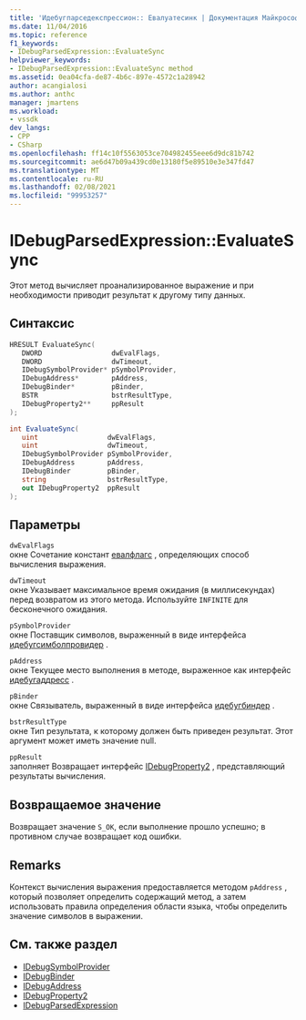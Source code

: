 ```yaml
---
title: 'Идебугпарседекспрессион:: Евалуатесинк | Документация Майкрософт'
ms.date: 11/04/2016
ms.topic: reference
f1_keywords:
- IDebugParsedExpression::EvaluateSync
helpviewer_keywords:
- IDebugParsedExpression::EvaluateSync method
ms.assetid: 0ea04cfa-de87-4b6c-897e-4572c1a28942
author: acangialosi
ms.author: anthc
manager: jmartens
ms.workload:
- vssdk
dev_langs:
- CPP
- CSharp
ms.openlocfilehash: ff14c10f5563053ce704982455eee6d9dc81b742
ms.sourcegitcommit: ae6d47b09a439cd0e13180f5e89510e3e347fd47
ms.translationtype: MT
ms.contentlocale: ru-RU
ms.lasthandoff: 02/08/2021
ms.locfileid: "99953257"
---
```

# <a name="idebugparsedexpressionevaluatesync"></a>IDebugParsedExpression::EvaluateSync
Этот метод вычисляет проанализированное выражение и при необходимости приводит результат к другому типу данных.

## <a name="syntax"></a>Синтаксис

```cpp
HRESULT EvaluateSync( 
   DWORD                 dwEvalFlags,
   DWORD                 dwTimeout,
   IDebugSymbolProvider* pSymbolProvider,
   IDebugAddress*        pAddress,
   IDebugBinder*         pBinder,
   BSTR                  bstrResultType,
   IDebugProperty2**     ppResult
);
```

```csharp
int EvaluateSync(
   uint                 dwEvalFlags,
   uint                 dwTimeout,
   IDebugSymbolProvider pSymbolProvider,
   IDebugAddress        pAddress,
   IDebugBinder         pBinder,
   string               bstrResultType,
   out IDebugProperty2  ppResult
);
```

## <a name="parameters"></a>Параметры
`dwEvalFlags`\
окне Сочетание констант [евалфлагс](../../../extensibility/debugger/reference/evalflags.md) , определяющих способ вычисления выражения.

`dwTimeout`\
окне Указывает максимальное время ожидания (в миллисекундах) перед возвратом из этого метода. Используйте `INFINITE` для бесконечного ожидания.

`pSymbolProvider`\
окне Поставщик символов, выраженный в виде интерфейса [идебугсимболпровидер](../../../extensibility/debugger/reference/idebugsymbolprovider.md) .

`pAddress`\
окне Текущее место выполнения в методе, выраженное как интерфейс [идебугаддресс](../../../extensibility/debugger/reference/idebugaddress.md) .

`pBinder`\
окне Связыватель, выраженный в виде интерфейса [идебугбиндер](../../../extensibility/debugger/reference/idebugbinder.md) .

`bstrResultType`\
окне Тип результата, к которому должен быть приведен результат. Этот аргумент может иметь значение null.

`ppResult`\
заполняет Возвращает интерфейс [IDebugProperty2](../../../extensibility/debugger/reference/idebugproperty2.md) , представляющий результаты вычисления.

## <a name="return-value"></a>Возвращаемое значение
 Возвращает значение `S_OK`, если выполнение прошло успешно; в противном случае возвращает код ошибки.

## <a name="remarks"></a>Remarks
 Контекст вычисления выражения предоставляется методом `pAddress` , который позволяет определить содержащий метод, а затем использовать правила определения области языка, чтобы определить значение символов в выражении.

## <a name="see-also"></a>См. также раздел
- [IDebugSymbolProvider](../../../extensibility/debugger/reference/idebugsymbolprovider.md)
- [IDebugBinder](../../../extensibility/debugger/reference/idebugbinder.md)
- [IDebugAddress](../../../extensibility/debugger/reference/idebugaddress.md)
- [IDebugProperty2](../../../extensibility/debugger/reference/idebugproperty2.md)
- [IDebugParsedExpression](../../../extensibility/debugger/reference/idebugparsedexpression.md)
